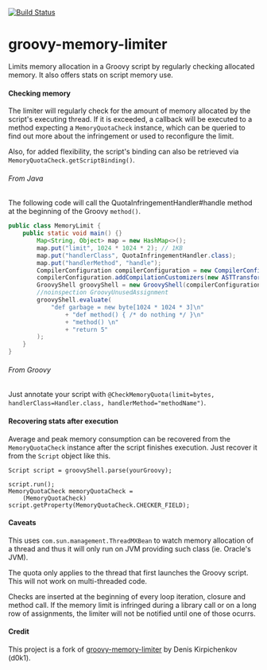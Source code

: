 [![Build Status](https://travis-ci.org/corunet/groovy-memory-limiter.svg?branch=master)](https://travis-ci.org/corunet/groovy-memory-limiter)

# groovy-memory-limiter
Limits memory allocation in a Groovy script by regularly checking allocated memory.
It also offers stats on script memory use.

#### Checking memory
The limiter will regularly check for the amount of memory allocated
by the script's executing thread. If it is exceeded, a callback
will be executed to a method expecting a `MemoryQuotaCheck` instance,
which can be queried to find out more about the infringement or 
used to reconfigure the limit.

Also, for added flexibility, the script's binding can also be retrieved via `MemoryQuotaCheck.getScriptBinding()`.

###### From Java
The following code will call the QuotaInfringementHandler#handle method at the beginning of the Groovy `method()`.
```java
public class MemoryLimit {
    public static void main() {}
        Map<String, Object> map = new HashMap<>();
        map.put("limit", 1024 * 1024 * 2); // 1KB
        map.put("handlerClass", QuotaInfringementHandler.class);
        map.put("handlerMethod", "handle");
        CompilerConfiguration compilerConfiguration = new CompilerConfiguration();
        compilerConfiguration.addCompilationCustomizers(new ASTTransformationCustomizer(map, CheckMemoryQuota.class));
        GroovyShell groovyShell = new GroovyShell(compilerConfiguration);
        //noinspection GroovyUnusedAssignment
        groovyShell.evaluate(
            "def garbage = new byte[1024 * 1024 * 3]\n"
                + "def method() { /* do nothing */ }\n"
                + "method() \n"
                + "return 5"
        );
    }
}
```

###### From Groovy
Just annotate your script with `@CheckMemoryQuota(limit=bytes, handlerClass=Handler.class, handlerMethod="methodName")`.

#### Recovering stats after execution
Average and peak memory consumption can be recovered from the `MemoryQuotaCheck`
instance after the script finishes execution. Just recover it from the `Script`
object like this.

```
Script script = groovyShell.parse(yourGroovy);

script.run();
MemoryQuotaCheck memoryQuotaCheck =
    (MemoryQuotaCheck) script.getProperty(MemoryQuotaCheck.CHECKER_FIELD);
```

#### Caveats
This uses `com.sun.management.ThreadMXBean` to watch memory allocation of a thread and thus it will only run on JVM
providing such class (ie. Oracle's JVM).

The quota only applies to the thread that first launches the Groovy script. This will not
work on multi-threaded code.

Checks are inserted at the beginning of every loop iteration, closure and method call. If the memory limit is infringed
during a library call or on a long row of assignments, the limiter will not be notified until one of those ocurrs.

#### Credit

This project is a fork of [groovy-memory-limiter](https://github.com/d0k1/groovy-memory-limiter) by Denis Kirpichenkov (d0k1).